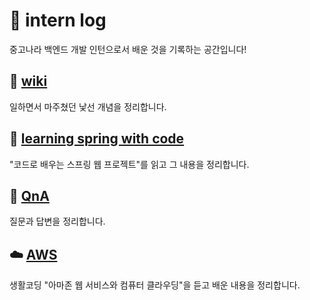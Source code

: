 # 🐥 intern log

중고나라 백엔드 개발 인턴으로서 배운 것을 기록하는 공간입니다!


## 📖 [wiki](https://github.com/hayeon17kim/intern-log/tree/main/wiki/)

일하면서 마주쳤던 낯선 개념을 정리합니다.

## 🌿 [learning spring with code](https://github.com/hayeon17kim/intern-log/tree/main/learning-spring-with-code/)

"코드로 배우는 스프링 웹 프로젝트"를 읽고 그 내용을 정리합니다.

## 🤔 [QnA](https://github.com/hayeon17kim/intern-log/tree/main/qna/)
질문과 답변을 정리합니다.

## ☁️ [AWS](https://github.com/hayeon17kim/intern-log/tree/main/aws/)

생활코딩 "아마존 웹 서비스와 컴퓨터 클라우딩"을 듣고 배운 내용을 정리합니다.
